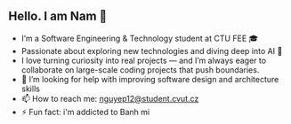 ## Hello. I am Nam 👋


- I’m a Software Engineering & Technology student at CTU FEE 🎓
- Passionate about exploring new technologies and diving deep into AI 🤖
- I love turning curiosity into real projects — and I’m always eager to collaborate on large-scale coding projects that push boundaries.
- 🤔 I’m looking for help with improving software design and architecture skills
- 📫 How to reach me: nguyep12@student.cvut.cz
- ⚡ Fun fact: i'm addicted to Banh mi







